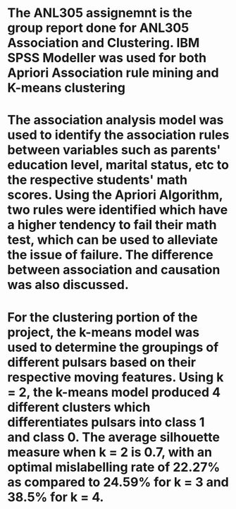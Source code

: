 # The ANL305 assignemnt is the group report done for ANL305 Association and Clustering. IBM SPSS Modeller was used for both Apriori Association rule mining and K-means clustering

# The association analysis model was used to identify the association rules between variables such as parents' education level, marital status, etc to the respective students' math scores. Using the Apriori Algorithm, two rules were identified which have a higher tendency to fail their math test, which can be used to alleviate the issue of failure. The difference between association and causation was also discussed. 

# For the clustering portion of the project, the k-means model was used to determine the groupings of different pulsars based on their respective moving features. Using k = 2, the k-means model produced 4 different clusters which differentiates pulsars into class 1 and class 0. The average silhouette measure when k = 2 is 0.7, with an optimal mislabelling rate of 22.27% as compared to 24.59% for k = 3 and 38.5% for k = 4.
